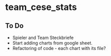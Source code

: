 # team_cese_stats
## To Do
* Spieler and Team Steckbriefe
* Start adding charts from google sheet.
* Refactoring of code - each chart with its file?
